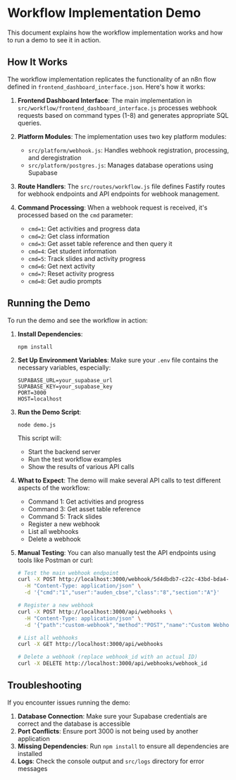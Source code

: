 # Workflow Implementation Demo

This document explains how the workflow implementation works and how to run a demo to see it in action.

## How It Works

The workflow implementation replicates the functionality of an n8n flow defined in `frontend_dashboard_interface.json`. Here's how it works:

1. **Frontend Dashboard Interface**: The main implementation in `src/workflow/frontend_dashboard_interface.js` processes webhook requests based on command types (1-8) and generates appropriate SQL queries.

2. **Platform Modules**: The implementation uses two key platform modules:
   - `src/platform/webhook.js`: Handles webhook registration, processing, and deregistration
   - `src/platform/postgres.js`: Manages database operations using Supabase

3. **Route Handlers**: The `src/routes/workflow.js` file defines Fastify routes for webhook endpoints and API endpoints for webhook management.

4. **Command Processing**: When a webhook request is received, it's processed based on the `cmd` parameter:
   - `cmd=1`: Get activities and progress data
   - `cmd=2`: Get class information
   - `cmd=3`: Get asset table reference and then query it
   - `cmd=4`: Get student information
   - `cmd=5`: Track slides and activity progress
   - `cmd=6`: Get next activity
   - `cmd=7`: Reset activity progress
   - `cmd=8`: Get audio prompts

## Running the Demo

To run the demo and see the workflow in action:

1. **Install Dependencies**:
   ```
   npm install
   ```

2. **Set Up Environment Variables**:
   Make sure your `.env` file contains the necessary variables, especially:
   ```
   SUPABASE_URL=your_supabase_url
   SUPABASE_KEY=your_supabase_key
   PORT=3000
   HOST=localhost
   ```

3. **Run the Demo Script**:
   ```
   node demo.js
   ```

   This script will:
   - Start the backend server
   - Run the test workflow examples
   - Show the results of various API calls

4. **What to Expect**:
   The demo will make several API calls to test different aspects of the workflow:
   - Command 1: Get activities and progress
   - Command 3: Get asset table reference
   - Command 5: Track slides
   - Register a new webhook
   - List all webhooks
   - Delete a webhook

5. **Manual Testing**:
   You can also manually test the API endpoints using tools like Postman or curl:

   ```bash
   # Test the main webhook endpoint
   curl -X POST http://localhost:3000/webhook/5d4dbdb7-c22c-43bd-bda4-5017b5e95264 \
     -H "Content-Type: application/json" \
     -d '{"cmd":"1","user":"auden_cbse","class":"8","section":"A"}'

   # Register a new webhook
   curl -X POST http://localhost:3000/api/webhooks \
     -H "Content-Type: application/json" \
     -d '{"path":"custom-webhook","method":"POST","name":"Custom Webhook"}'

   # List all webhooks
   curl -X GET http://localhost:3000/api/webhooks

   # Delete a webhook (replace webhook_id with an actual ID)
   curl -X DELETE http://localhost:3000/api/webhooks/webhook_id
   ```

## Troubleshooting

If you encounter issues running the demo:

1. **Database Connection**: Make sure your Supabase credentials are correct and the database is accessible
2. **Port Conflicts**: Ensure port 3000 is not being used by another application
3. **Missing Dependencies**: Run `npm install` to ensure all dependencies are installed
4. **Logs**: Check the console output and `src/logs` directory for error messages